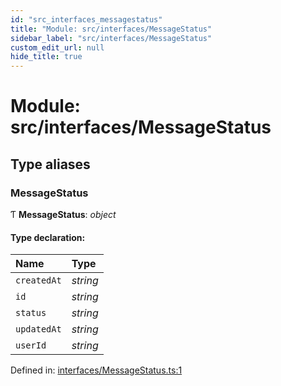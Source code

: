 ```yaml
---
id: "src_interfaces_messagestatus"
title: "Module: src/interfaces/MessageStatus"
sidebar_label: "src/interfaces/MessageStatus"
custom_edit_url: null
hide_title: true
---
```


# Module: src/interfaces/MessageStatus

## Type aliases

### MessageStatus

Ƭ **MessageStatus**: *object*

#### Type declaration:

| Name | Type |
| :------ | :------ |
| `createdAt` | *string* |
| `id` | *string* |
| `status` | *string* |
| `updatedAt` | *string* |
| `userId` | *string* |

Defined in: [interfaces/MessageStatus.ts:1](https://github.com/xr3ngine/xr3ngine/blob/2d83606b6/packages/common/src/interfaces/MessageStatus.ts#L1)
